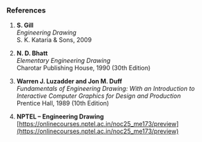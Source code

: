 ### References

1. **S. Gill**  
   *Engineering Drawing*  
   S. K. Kataria & Sons, 2009

2. **N. D. Bhatt**  
   *Elementary Engineering Drawing*  
   Charotar Publishing House, 1990 (30th Edition)

3. **Warren J. Luzadder and Jon M. Duff**  
   *Fundamentals of Engineering Drawing: With an Introduction to Interactive Computer Graphics for Design and Production*  
   Prentice Hall, 1989 (10th Edition)

4. **NPTEL – Engineering Drawing**  
   [https://onlinecourses.nptel.ac.in/noc25_me173/preview](https://onlinecourses.nptel.ac.in/noc25_me173/preview)

